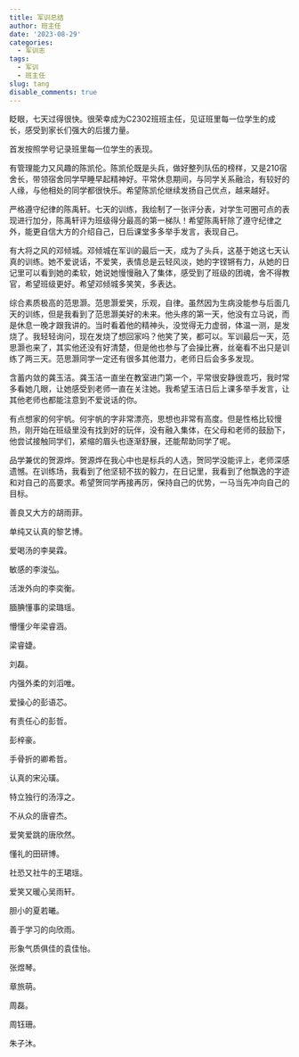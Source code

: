 ```yaml
---
title: 军训总结
author: 班主任
date: '2023-08-29'
categories:
  - 军训志
tags:
  - 军训
  - 班主任
slug: tang
disable_comments: true
---
```




眨眼，七天过得很快。很荣幸成为C2302班班主任，见证班里每一位学生的成长，感受到家长们强大的后援力量。

首发按照学号记录班里每一位学生的表现。

有管理能力又风趣的陈凯伦。陈凯伦既是头兵，做好整列队伍的榜样，又是210宿舍长，带领宿舍同学早睡早起精神好。平常休息期间，与同学关系融洽，有较好的人缘，与他相处的同学都很快乐。希望陈凯伦继续发扬自己优点，越来越好。

严格遵守纪律的陈禹轩。七天的训练，我绘制了一张评分表，对学生可圈可点的表现进行加分，陈禹轩评为班级得分最高的第一梯队！希望陈禹轩除了遵守纪律之外，能更自信大方的介绍自己，日后课堂多多举手发言，表现自己。

有大将之风的邓倾城。邓倾城在军训的最后一天，成为了头兵，这基于她这七天认真的训练。她不爱说话，不爱笑，表情总是云轻风淡，她的字铿锵有力，从她的日记里可以看到她的柔软，她说她慢慢融入了集体，感受到了班级的团魂，舍不得教官，希望班级更好。希望邓倾城多笑笑，多表达。

综合素质极高的范思灏。范思灏爱笑，乐观，自律。虽然因为生病没能参与后面几天的训练，但是我看到了范思灏美好的未来。他头疼的第一天，他没有立马说，而是休息一晚才跟我讲的。当时看着他的精神头，没觉得无力虚弱，体温一测，是发烧了。我轻轻询问，现在发烧了想回家吗？他笑了笑，都可以。军训最后一天，范思灏也来了，其实他还没有好清楚，但是他也参与了会操比赛，丝毫看不出只是训练了两三天。范思灏同学一定还有很多其他潜力，老师日后会多多发现。

含蓄内敛的龚玉洁。龚玉洁一直坐在教室进门第一个，平常很安静很乖巧，我时常多看她几眼，让她感受到老师一直在关注她。我希望玉洁日后上课多举手发言，让其他老师也都能注意到不爱说话的你。

有点想家的何宇帆。何宇帆的字非常漂亮，思想也非常有高度。但是性格比较慢热，刚开始在班级里没有找到好的玩伴，没有融入集体，在父母和老师的鼓励下，他尝试接触同学们，紧缩的眉头也逐渐舒展，还能帮助同学了呢。

品学兼优的贺源烨。贺源烨在我心中也是标兵的人选，贺同学没能评上，老师深感遗憾。在训练场，我看到了他坚韧不拔的毅力，在日记里，我看到了他飘逸的字迹和对自己的高要求。希望贺同学再接再厉，保持自己的优势，一马当先冲向自己的目标。

善良又大方的胡雨菲。

单纯又认真的黎艺博。

爱喝汤的李昊霖。

敏感的李浚弘。

活泼外向的李奕衡。

腼腆懂事的梁璐瑶。

懵懂少年梁睿涵。

梁睿婕。

刘磊。

内强外柔的刘滔唯。

爱操心的彭语芯。

有责任心的彭哲。

彭梓豪。

手骨折的卿希哲。

认真的宋沁璜。

特立独行的汤淳之。

不从众的唐睿杰。

爱笑爱跳的唐欣然。

懂礼的田研博。

社恐又社牛的王珺瑶。

爱笑又暖心吴雨轩。

胆小的夏若曦。

善于学习的向欣雨。

形象气质俱佳的袁佳怡。

张煜琴。

章旅萌。

周磊。

周钰珊。

朱子沐。
